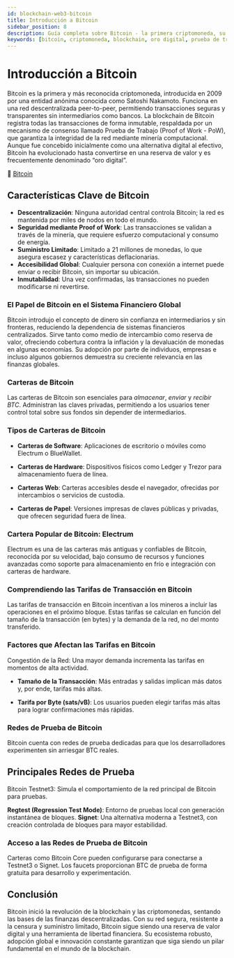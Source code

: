 ```yaml
---
id: blockchain-web3-bitcoin
title: Introducción a Bitcoin
sidebar_position: 8
description: Guía completa sobre Bitcoin - la primera criptomoneda, su tecnología blockchain, proceso de minería y su rol como oro digital en el sistema financiero.
keywords: [bitcoin, criptomoneda, blockchain, oro digital, prueba de trabajo, satoshi nakamoto, BTC, minería bitcoin, moneda descentralizada]
---
```


# Introducción a Bitcoin




Bitcoin es la primera y más reconocida criptomoneda, introducida en 2009 por una entidad anónima conocida como Satoshi Nakamoto. Funciona en una red descentralizada peer-to-peer, permitiendo transacciones seguras y transparentes sin intermediarios como bancos. La blockchain de Bitcoin registra todas las transacciones de forma inmutable, respaldada por un mecanismo de consenso llamado Prueba de Trabajo (Proof of Work - PoW), que garantiza la integridad de la red mediante minería computacional.
Aunque fue concebido inicialmente como una alternativa digital al efectivo, Bitcoin ha evolucionado hasta convertirse en una reserva de valor y es frecuentemente denominado “oro digital”.

🔗 [Bitcoin](https://bitcoin.org/en/)

## Características Clave de Bitcoin

* **Descentralización**: Ninguna autoridad central controla Bitcoin; la red es mantenida por miles de nodos en todo el mundo.
* **Seguridad mediante Proof of Work**: Las transacciones se validan a través de la minería, que requiere esfuerzo computacional y consumo de energía.
* **Suministro Limitado**: Limitado a 21 millones de monedas, lo que asegura escasez y características deflacionarias.
* **Accesibilidad Global**: Cualquier persona con conexión a internet puede enviar o recibir Bitcoin, sin importar su ubicación.
* **Inmutabilidad**: Una vez confirmadas, las transacciones no pueden modificarse ni revertirse.

### El Papel de Bitcoin en el Sistema Financiero Global

Bitcoin introdujo el concepto de dinero sin confianza en intermediarios y sin fronteras, reduciendo la dependencia de sistemas financieros centralizados. Sirve tanto como medio de intercambio como reserva de valor, ofreciendo cobertura contra la inflación y la devaluación de monedas en algunas economías.
Su adopción por parte de individuos, empresas e incluso algunos gobiernos demuestra su creciente relevancia en las finanzas globales.

### Carteras de Bitcoin
Las carteras de Bitcoin son esenciales para *almacenar*, *enviar* y *recibir BTC*. Administran las claves privadas, permitiendo a los usuarios tener control total sobre sus fondos sin depender de intermediarios.

### Tipos de Carteras de Bitcoin
* **Carteras de Software**: Aplicaciones de escritorio o móviles como Electrum o BlueWallet.

* **Carteras de Hardware**: Dispositivos físicos como Ledger y Trezor para almacenamiento fuera de línea.

* **Carteras Web**: Carteras accesibles desde el navegador, ofrecidas por intercambios o servicios de custodia.

* **Carteras de Papel**: Versiones impresas de claves públicas y privadas, que ofrecen seguridad fuera de línea.

### Cartera Popular de Bitcoin: Electrum
Electrum es una de las carteras más antiguas y confiables de Bitcoin, reconocida por su velocidad, bajo consumo de recursos y funciones avanzadas como soporte para almacenamiento en frío e integración con carteras de hardware.

### Comprendiendo las Tarifas de Transacción en Bitcoin
Las tarifas de transacción en Bitcoin incentivan a los mineros a incluir las operaciones en el próximo bloque. Estas tarifas se calculan en función del tamaño de la transacción (en bytes) y la demanda de la red, no del monto transferido.

### Factores que Afectan las Tarifas en Bitcoin
Congestión de la Red: Una mayor demanda incrementa las tarifas en momentos de alta actividad.

* **Tamaño de la Transacción**: Más entradas y salidas implican más datos y, por ende, tarifas más altas.

* **Tarifa por Byte (sats/vB)**: Los usuarios pueden elegir tarifas más altas para lograr confirmaciones más rápidas.

### Redes de Prueba de Bitcoin
Bitcoin cuenta con redes de prueba dedicadas para que los desarrolladores experimenten sin arriesgar BTC reales.

## Principales Redes de Prueba
Bitcoin Testnet3: Simula el comportamiento de la red principal de Bitcoin para pruebas.

**Regtest (Regression Test Mode)**: Entorno de pruebas local con generación instantánea de bloques.
**Signet**: Una alternativa moderna a Testnet3, con creación controlada de bloques para mayor estabilidad.

### Acceso a las Redes de Prueba de Bitcoin
Carteras como Bitcoin Core pueden configurarse para conectarse a Testnet3 o Signet. Los faucets proporcionan BTC de prueba de forma gratuita para desarrollo y experimentación.

## Conclusión
Bitcoin inició la revolución de la blockchain y las criptomonedas, sentando las bases de las finanzas descentralizadas. Con su red segura, resistente a la censura y suministro limitado, Bitcoin sigue siendo una reserva de valor digital y una herramienta de libertad financiera. Su ecosistema robusto, adopción global e innovación constante garantizan que siga siendo un pilar fundamental en el mundo de la blockchain.